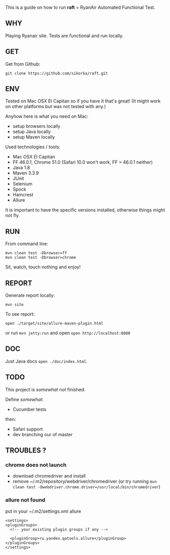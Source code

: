 This is a guide on how to run **raft** = RyanAir Automated Functional Test. 


WHY
---
Playing Ryanair site. Tests are functional and run locally. 


GET
---
Get from Github: 
```
git clone https://github.com/sikorka/raft.git
```


ENV
---
Tested on Mac OSX El Capitan so if you have it that's great! 
(It might work on other platforms but was not tested with any.)


Anyhow here is what you need on Mac:

 - setup browsers locally
 - setup Java locally
 - setup Maven locally


Used technologies / tools: 

- Mac OSX El Capitan
- FF 46.0.1, Chrome 51.0 
  (Safari 10.0 won't work, FF > 46.0.1 neither)
- Java 1.8
- Maven 3.3.9
- JUnit
- Selenium
- Spock
- Hamcrest
- Allure

It is important to have the specific versions installed, otherwise things might not fly.

RUN
---
From command line:

```
mvn clean test -Dbrowser=ff
mvn clean test -Dbrowser=chrome
```

Sit, watch, touch nothing and enjoy! 


REPORT
------

Generate report locally: 

```
mvn site
```

To see report: 

```
open ./target/site/allure-maven-plugin.html
```

or run `mvn jetty:run` and open `open http://localhost:8080` 


DOC
---

Just Java docs `open ./doc/index.html`.


TODO
----

This project is *somewhat* not finished. 

Define *somewhat*: 

- Cucumber tests

then: 

- Safari support
- dev branching our of master


TROUBLES ?
----------

### chrome does not launch

 - download chromedriver and install
 - remove ~/.m2/repository/webdriver/chromedriver (or try running `mvn clean test -Dwebdriver.chrome.driver=/usr/local/bin/chromedriver`)
 
### allure not found

put in your ~/.m2/settings.xml allure

```
<settings>
<pluginGroups>
  <!-- your existing plugin groups if any -->

  <pluginGroup>ru.yandex.qatools.allure</pluginGroup>
</pluginGroups>
</settings>
```